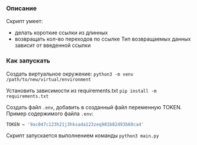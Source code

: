 ### Описание
Скрипт умеет:
 - делать короткие ссылки из длинных
 - возвращать кол-во переходов по ссылке
Тип возвращаемых данных зависит от введенной ссылки

### Как запускать
Создать виртуальное окружение:
`python3 -m venv /path/to/new/virtual/environment`

Установить зависимости из requirements.txt
`pip install -m requirements.txt`

Создать файл `.env`, добавить в созданный файл переменную TOKEN. 
Пример содержимого файла `.env`:
```python
TOKEN = '9ac047c123h21j3hksada123zeq981b82d93b60ca4'
```
Скрипт запускается выполнением команды `python3 main.py`
